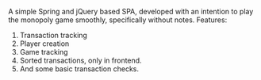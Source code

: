 A simple Spring and jQuery based SPA, developed with an intention to play the monopoly game smoothly, specifically without notes.
Features: 
  1. Transaction tracking
  2. Player creation
  3. Game tracking
  4. Sorted transactions, only in frontend.
  5. And some basic transaction checks.
